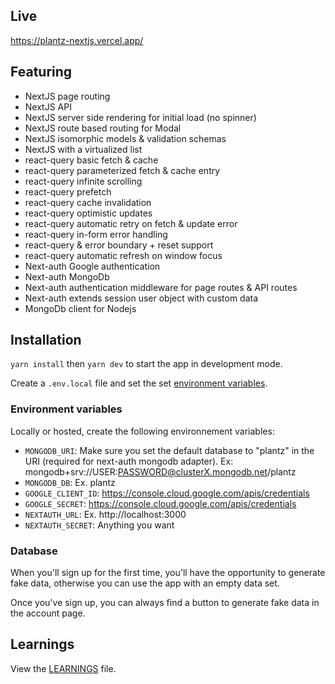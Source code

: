 ## Live

https://plantz-nextjs.vercel.app/

## Featuring

-   NextJS page routing
-   NextJS API
-   NextJS server side rendering for initial load (no spinner)
-   NextJS route based routing for Modal
-   NextJS isomorphic models & validation schemas
-   NextJS with a virtualized list
-   react-query basic fetch & cache
-   react-query parameterized fetch & cache entry
-   react-query infinite scrolling
-   react-query prefetch
-   react-query cache invalidation
-   react-query optimistic updates
-   react-query automatic retry on fetch & update error
-   react-query in-form error handling
-   react-query & error boundary + reset support
-   react-query automatic refresh on window focus
-   Next-auth Google authentication
-   Next-auth MongoDb
-   Next-auth authentication middleware for page routes & API routes
-   Next-auth extends session user object with custom data
-   MongoDb client for Nodejs

## Installation

`yarn install` then `yarn dev` to start the app in development mode.

Create a `.env.local` file and set the set [environment variables](#environment-variables).

### Environment variables

Locally or hosted, create the following environnement variables:

-   `MONGODB_URI`: Make sure you set the default database to "plantz" in the URI (required for next-auth mongodb adapter). Ex: mongodb+srv://USER:PASSWORD@clusterX.mongodb.net/plantz
-   `MONGODB_DB`: Ex. plantz
-   `GOOGLE_CLIENT_ID`: https://console.cloud.google.com/apis/credentials
-   `GOOGLE_SECRET`: https://console.cloud.google.com/apis/credentials
-   `NEXTAUTH_URL`: Ex. http://localhost:3000
-   `NEXTAUTH_SECRET`: Anything you want

### Database

When you'll sign up for the first time, you'll have the opportunity to generate fake data, otherwise you can use the app with an empty data set.

Once you've sign up, you can always find a button to generate fake data in the account page.

## Learnings

View the [LEARNINGS](/learnings) file.
